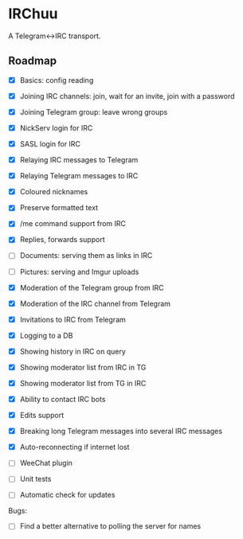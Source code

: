 # IRChuu
A Telegram<->IRC transport.

## Roadmap
- [x] Basics: config reading

- [x] Joining IRC channels: join, wait for an invite, join with a password
- [x] Joining Telegram group: leave wrong groups
- [x] NickServ login for IRC
- [x] SASL login for IRC

- [x] Relaying IRC messages to Telegram
- [x] Relaying Telegram messages to IRC
- [x] Coloured nicknames
- [x] Preserve formatted text
- [x] /me command support from IRC
- [x] Replies, forwards support
- [ ] Documents: serving them as links in IRC
- [ ] Pictures: serving and Imgur uploads
- [x] Moderation of the Telegram group from IRC
- [x] Moderation of the IRC channel from Telegram
- [x] Invitations to IRC from Telegram

- [x] Logging to a DB
- [x] Showing history in IRC on query

- [x] Showing moderator list from IRC in TG
- [x] Showing moderator list from TG in IRC
- [x] Ability to contact IRC bots
- [x] Edits support
- [x] Breaking long Telegram messages into several IRC messages
- [x] Auto-reconnecting if internet lost

- [ ] WeeChat plugin
- [ ] Unit tests

- [ ] Automatic check for updates

Bugs:
- [ ] Find a better alternative to polling the server for names
